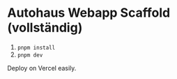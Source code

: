 # Autohaus Webapp Scaffold (vollständig)

1. `pnpm install`
2. `pnpm dev`

Deploy on Vercel easily.
